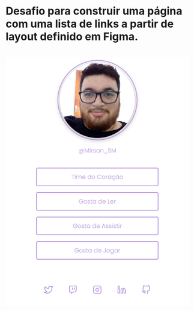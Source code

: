 # Desafio para construir uma página com uma lista de links a partir de layout definido em Figma.

<div style="display: inline_block"><br>
  <img src="https://github.com/MirsonSM/Social_tree/blob/main/assets/como_ficou.PNG" alt=""></img>
</div>


